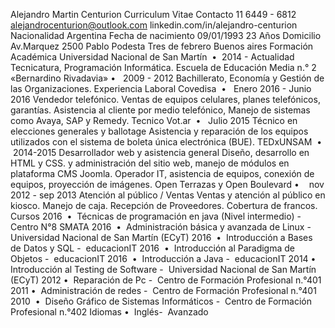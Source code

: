 Alejandro Martin Centurion
Curriculum Vitae
Contacto
11 6449 - 6812
alejandrocenturion@outlook.com
linkedin.com/in/alejandro-centurion
Nacionalidad
Argentina
Fecha de nacimiento
09/01/1993
23 Años
Domicilio
Av.Marquez 2500
Pablo Podesta
Tres de febrero
Buenos aires
Formación Académica
Universidad Nacional de San Martín ​ • ​ 2014 - Actualidad
Tecnicatura, Programación Informática.
Escuela de Educación Media n.° 2 «Bernardino Rivadavia»
• ​ ​ 2009 - 2012
Bachillerato, Economía y Gestión de las Organizaciones.
Experiencia Laboral
Covedisa ​ • ​ ​ Enero 2016 - Junio 2016
Vendedor telefónico.
Ventas de equipos celulares, planes telefónicos, garantías. Asistencia al cliente por medio
telefónico, Manejo de sistemas como Avaya, SAP y Remedy.
Tecnico Vot.ar ​ • ​ ​ Julio 2015
Técnico en elecciones generales y ballotage
Asistencia y reparación de los equipos utilizados con el sistema de boleta única electrónica (BUE).
TEDxUNSAM ​ • ​ ​ 2014-2015
Desarrollador web y asistencia general
Diseño, desarrollo en HTML y CSS. y administración del sitio web, manejo de módulos en
plataforma CMS Joomla. Operador IT, asistencia de equipos, conexión de equipos, proyección de
imágenes.
Open Terrazas
y Open Boulevard • ​ ​ ​ nov 2012 - sep 2013
Atención al público / Ventas
Ventas y atención al público en kiosco. Manejo de caja. Recepción de Proveedores. Cobertura de
francos.
Cursos
2016 ​ • ​ Técnicas de programación en java (Nivel intermedio) - ​ Centro N°8 SMATA
2016 ​ • ​ Administración básica y avanzada de Linux - ​ Universidad Nacional de San Martín (ECyT)
2016 ​ • ​ Introducción a Bases de Datos y SQL - ​ educacionIT
2016 ​ • ​ Introducción al Paradigma de Objetos - ​ educacionIT
2016 ​ • ​ Introducción a Java - ​ educacionIT
2014 ​ • ​ Introducción al Testing de Software - ​ Universidad Nacional de San Martín (ECyT)
2012 • ​ Reparación de Pc - ​ Centro de Formación Profesional n.°401
2011 • ​ Administración de redes - ​ Centro de Formación Profesional n.°401
2010 ​ • ​ Diseño Gráfico de Sistemas Informáticos - ​ Centro de Formación Profesional n.°402
Idiomas
• ​ Inglés ​ ​ - ​ Avanzado
